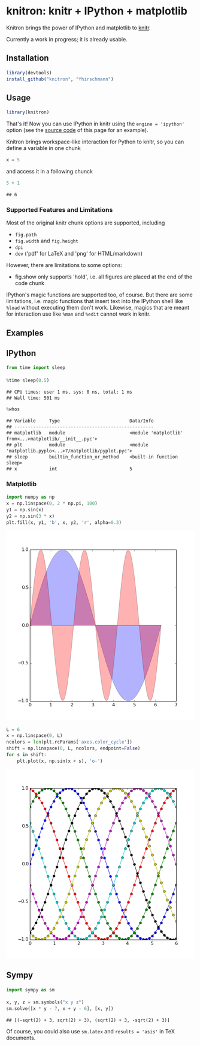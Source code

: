 # knitron: knitr + IPython + matplotlib

Knitron brings the power of IPython and matplotlib to [knitr](http://yihui.name/knitr/).

Currently a work in progress; it is already usable.

## Installation

```r
library(devtools)
install_github("knitron", "fhirschmann")
```

## Usage

```r
library(knitron)
```

That's it! Now you can use IPython in knitr using the `engine = 'ipython'` option
(see the [source code](https://raw.githubusercontent.com/fhirschmann/knitron/master/README.Rmd)
of this page for an example).

Knitron brings workspace-like interaction for Python to knitr, so you can define
a variable in one chunk


```python
x = 5
```

and access it in a following chunck


```python
5 + 1
```

```
## 6
```

### Supported Features and Limitations

Most of the original knitr chunk options are supported, including

- `fig.path`
- `fig.width` and `fig.height`
- `dpi`
- `dev` ('pdf' for LaTeX and 'png' for HTML/markdown)

However, there are limitations to some options:

- fig.show only supports 'hold', i.e. all figures are placed at the end of the code chunk

IPython's magic functions are supported too, of course. But there are
some limitations, i.e. magic functions that insert text into the IPython
shell like `%load` without executing them don't work. Likewise, magics
that are meant for interaction use like `%man` and `%edit` cannot work in
knitr.

## Examples

## IPython


```python
from time import sleep

%time sleep(0.5)
```

```
## CPU times: user 1 ms, sys: 0 ns, total: 1 ms
## Wall time: 501 ms
```


```python
%whos
```

```
## Variable     Type                          Data/Info
## ----------------------------------------------------
## matplotlib   module                        <module 'matplotlib' from<...>matplotlib/__init__.pyc'>
## plt          module                        <module 'matplotlib.pyplo<...>7/matplotlib/pyplot.pyc'>
## sleep        builtin_function_or_method    <built-in function sleep>
## x            int                           5
```

### Matplotlib


```python
import numpy as np
x = np.linspace(0, 2 * np.pi, 100)
y1 = np.sin(x)
y2 = np.sin(3 * x)
plt.fill(x, y1, 'b', x, y2, 'r', alpha=0.3)
```


![plot of chunk example1](figure/example1-1.png) 


```python
L = 6
x = np.linspace(0, L)
ncolors = len(plt.rcParams['axes.color_cycle'])
shift = np.linspace(0, L, ncolors, endpoint=False)
for s in shift:
    plt.plot(x, np.sin(x + s), 'o-')
```


![plot of chunk example2](figure/example2-1.png) 

## Sympy


```python
import sympy as sm

x, y, z = sm.symbols("x y z")
sm.solve([x * y - 7, x + y - 6], [x, y])
```

```
## [(-sqrt(2) + 3, sqrt(2) + 3), (sqrt(2) + 3, -sqrt(2) + 3)]
```

Of course, you could also use `sm.latex` and `results = 'asis'` in
TeX documents.

